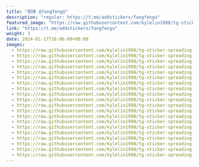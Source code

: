 ```yaml
---
title: "铜体 @fangfengU"
description: "regular: https://t.me/addstickers/fangfengu"
featured_image: "https://raw.githubusercontent.com/kylelin1998/tg-sticker-spreading-worldwide-images/main/img/a7620ca2-f15d-49df-ba53-dfca84d5f512.jpg"
link: "https://t.me/addstickers/fangfengu"
weight: 3
date: 2024-01-17T16:06:09+08:00
images:
  - https://raw.githubusercontent.com/kylelin1998/tg-sticker-spreading-worldwide-images/main/img/a7620ca2-f15d-49df-ba53-dfca84d5f512.jpg
  - https://raw.githubusercontent.com/kylelin1998/tg-sticker-spreading-worldwide-images/main/img/36441cad-0b17-45dc-809d-189ba6998ebd.jpg
  - https://raw.githubusercontent.com/kylelin1998/tg-sticker-spreading-worldwide-images/main/img/2c5302c3-b476-47e6-8d85-6cc2cc9a581d.jpg
  - https://raw.githubusercontent.com/kylelin1998/tg-sticker-spreading-worldwide-images/main/img/ca1ba4cb-34d1-491b-b786-501b9816b8fd.jpg
  - https://raw.githubusercontent.com/kylelin1998/tg-sticker-spreading-worldwide-images/main/img/dd84970a-69da-4cf5-8327-ff12f48db323.jpg
  - https://raw.githubusercontent.com/kylelin1998/tg-sticker-spreading-worldwide-images/main/img/f3a9c601-fb50-44ff-930f-3d98294b37e7.jpg
  - https://raw.githubusercontent.com/kylelin1998/tg-sticker-spreading-worldwide-images/main/img/4f37c619-6d05-43da-b8fc-c633e2fbd1e8.jpg
  - https://raw.githubusercontent.com/kylelin1998/tg-sticker-spreading-worldwide-images/main/img/c46fdac6-0880-4af8-81e8-4d54b53a86f1.jpg
  - https://raw.githubusercontent.com/kylelin1998/tg-sticker-spreading-worldwide-images/main/img/d525870b-e7ca-4050-ad1e-e9e9d48efcd2.jpg
  - https://raw.githubusercontent.com/kylelin1998/tg-sticker-spreading-worldwide-images/main/img/c7c50c12-ce3b-4c38-8fc4-26d804162153.jpg
  - https://raw.githubusercontent.com/kylelin1998/tg-sticker-spreading-worldwide-images/main/img/3b2e959e-233b-4cc8-a904-e864bc0fb67d.jpg
  - https://raw.githubusercontent.com/kylelin1998/tg-sticker-spreading-worldwide-images/main/img/0d91ab9a-595e-4527-b7d6-7c040591dae1.jpg
  - https://raw.githubusercontent.com/kylelin1998/tg-sticker-spreading-worldwide-images/main/img/cbca80e4-c8a2-40a3-8963-6d6c04355b3e.jpg
  - https://raw.githubusercontent.com/kylelin1998/tg-sticker-spreading-worldwide-images/main/img/ee222986-31f6-4732-9020-48679774e654.jpg
  - https://raw.githubusercontent.com/kylelin1998/tg-sticker-spreading-worldwide-images/main/img/9f8a082f-9320-4896-ad5c-21b90c869b92.jpg
  - https://raw.githubusercontent.com/kylelin1998/tg-sticker-spreading-worldwide-images/main/img/9034b6f5-338c-4797-bf3d-406e4fa4fe17.jpg
  - https://raw.githubusercontent.com/kylelin1998/tg-sticker-spreading-worldwide-images/main/img/7504ea05-be54-4fa8-b2d4-58a3c4398b6f.jpg
  - https://raw.githubusercontent.com/kylelin1998/tg-sticker-spreading-worldwide-images/main/img/62169897-0d48-4237-82f3-5ff6c35c8aec.jpg
  - https://raw.githubusercontent.com/kylelin1998/tg-sticker-spreading-worldwide-images/main/img/46c9daeb-34dd-4823-9ca8-021705d4b091.jpg
  - https://raw.githubusercontent.com/kylelin1998/tg-sticker-spreading-worldwide-images/main/img/ab3d634c-3bdd-4750-8b25-04ebbd9dfe74.jpg
---
```

